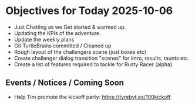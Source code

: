 # Objectives for Today 2025-10-06

- Just Chatting as we Get started & warmed up.
- Updating the KPIs of the adventure.
- Update the weekly plans
- Git TurtleBrains committed / Cleaned up
- Rough layout of the challengers scene (just boxes etc)
- Create challenger dialog transition "scenes" for intro, results, taunts etc.
- Create a list of features required to tackle for Rusty Racer (alpha)

## Events / Notices / Coming Soon

- Help Tim promote the kickoff party: https://tyrebyt.es/100kickoff
